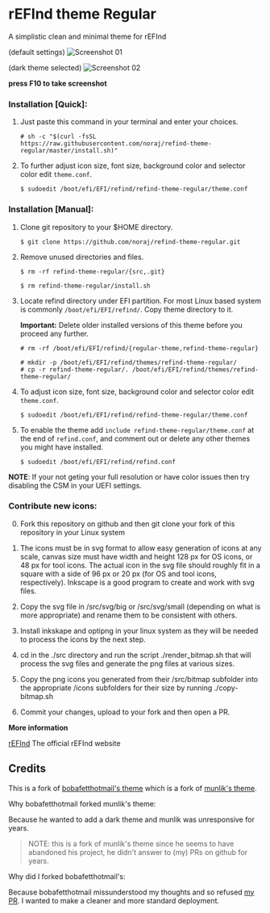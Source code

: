 # rEFInd theme Regular

A simplistic clean and minimal theme for rEFInd

(default settings)
![Screenshot 01](https://raw.githubusercontent.com/noraj/refind-theme-regular/master/src/white_theme.png)

(dark theme selected)
![Screenshot 02](https://raw.githubusercontent.com/noraj/refind-theme-regular/master/src/dark_theme.png)

**press F10 to take screenshot**

### Installation [Quick]:

1. Just paste this command in your terminal and enter your choices.
   ```
   # sh -c "$(curl -fsSL https://raw.githubusercontent.com/noraj/refind-theme-regular/master/install.sh)"
   ```
2. To further adjust icon size, font size, background color and selector color edit `theme.conf`.

   ```
   $ sudoedit /boot/efi/EFI/refind/refind-theme-regular/theme.conf
   ```

### Installation [Manual]:

1. Clone git repository to your $HOME directory.
   ```
   $ git clone https://github.com/noraj/refind-theme-regular.git
   ```

2. Remove unused directories and files.
   ```
   $ rm -rf refind-theme-regular/{src,.git}
   ```
   ```
   $ rm refind-theme-regular/install.sh
   ```

3. Locate refind directory under EFI partition. For most Linux based system is commonly `/boot/efi/EFI/refind/`. Copy theme directory to it.

   **Important:** Delete older installed versions of this theme before you proceed any further.

   ```
   # rm -rf /boot/efi/EFI/refind/{regular-theme,refind-theme-regular}
   ```
   ```
   # mkdir -p /boot/efi/EFI/refind/themes/refind-theme-regular/
   # cp -r refind-theme-regular/. /boot/efi/EFI/refind/themes/refind-theme-regular/
   ```

4. To adjust icon size, font size, background color and selector color edit `theme.conf`.
   ```
   $ sudoedit /boot/efi/EFI/refind/refind-theme-regular/theme.conf
   ```

5. To enable the theme add `include refind-theme-regular/theme.conf` at the end of `refind.conf`, and comment out or delete any other themes you might have installed.
   ```
   $ sudoedit /boot/efi/EFI/refind/refind.conf

   ```

**NOTE**: If your not geting your full resolution or have color issues then try disabling the CSM in your UEFI settings.

### Contribute new icons:

0. Fork this repository on github and then git clone your fork of this repository in your Linux system

1. The icons must be in svg format to allow easy generation of icons at any scale, canvas size must have width and height 128 px for OS icons, or 48 px for tool icons. The actual icon in the svg file should roughly fit in a square with a side of 96 px or 20 px (for OS and tool icons, respectively). Inkscape is a good program to create and work with svg files.

2. Copy the svg file in /src/svg/big or /src/svg/small (depending on what is more appropriate) and rename them to be consistent with others.

3. Install inkskape and optipng in your linux system as they will be needed to process the icons by the next step.

4. cd in the ./src directory and run the script ./render_bitmap.sh that will process the svg files and generate the png files at various sizes.

5. Copy the png icons you generated from their /src/bitmap subfolder into the appropriate /icons subfolders for their size by running ./copy-bitmap.sh

6. Commit your changes, upload to your fork and then open a PR.

**More information**

[rEFInd](http://www.rodsbooks.com/refind/) The official rEFInd website

## Credits

This is a fork of [bobafetthotmail's theme](https://github.com/bobafetthotmail/refind-theme-regular) which is a fork of [munlik's theme](https://github.com/munlik/refind-theme-regular).

Why bobafetthotmail forked munlik's theme:

Because he wanted to add a dark theme and munlik was unresponsive for years.

> NOTE: this is a fork of munlik's theme since he seems to have abandoned his project, he didn't answer to (my) PRs on github for years.

Why did I forked bobafetthotmail's:

Because bobafetthotmail missunderstood my thoughts and so refused [my PR](https://github.com/bobafetthotmail/refind-theme-regular/pull/7/). I wanted to make a cleaner and more standard deployment.
